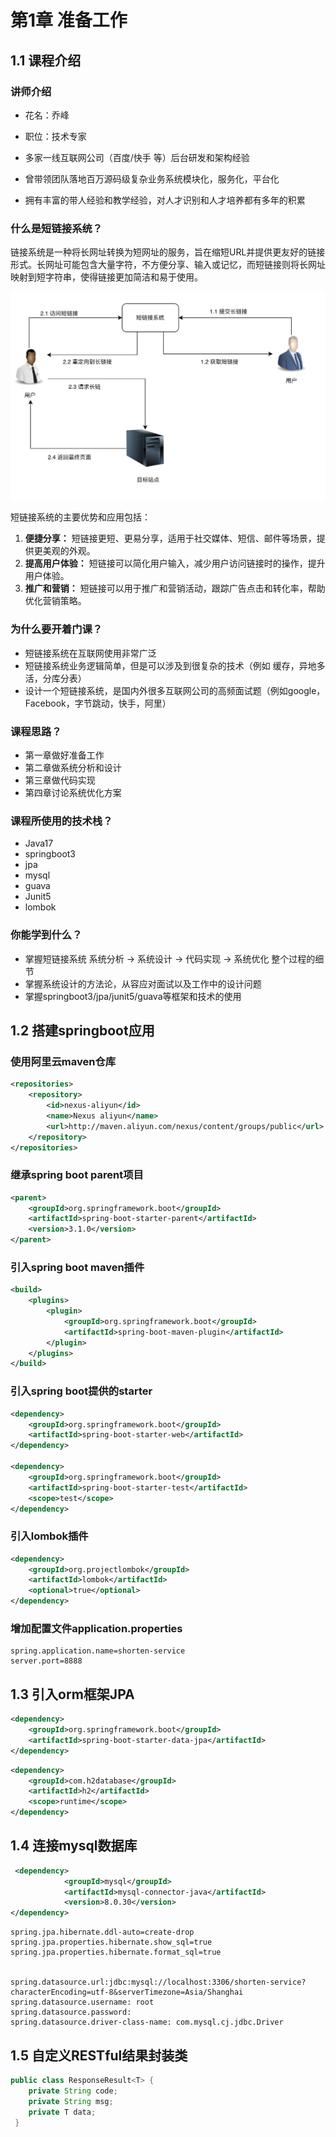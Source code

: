 # 第1章 准备工作

## 1.1 课程介绍

### 讲师介绍

- 花名：乔峰

- 职位：技术专家

- 多家一线互联网公司（百度/快手 等）后台研发和架构经验

- 曾带领团队落地百万源码级复杂业务系统模块化，服务化，平台化
- 拥有丰富的带人经验和教学经验，对人才识别和人才培养都有多年的积累



### 什么是短链接系统？

链接系统是一种将长网址转换为短网址的服务，旨在缩短URL并提供更友好的链接形式。长网址可能包含大量字符，不方便分享、输入或记忆，而短链接则将长网址映射到短字符串，使得链接更加简洁和易于使用。

![image-20230820235353885](short.png)

短链接系统的主要优势和应用包括：

1. **便捷分享：** 短链接更短、更易分享，适用于社交媒体、短信、邮件等场景，提供更美观的外观。
2. **提高用户体验：** 短链接可以简化用户输入，减少用户访问链接时的操作，提升用户体验。
4. **推广和营销：** 短链接可以用于推广和营销活动，跟踪广告点击和转化率，帮助优化营销策略。





### 为什么要开着门课？

- 短链接系统在互联网使用非常广泛
- 短链接系统业务逻辑简单，但是可以涉及到很复杂的技术（例如 缓存，异地多活，分库分表）
- 设计一个短链接系统，是国内外很多互联网公司的高频面试题（例如google，Facebook，字节跳动，快手，阿里）



### 课程思路？

- 第一章做好准备工作
- 第二章做系统分析和设计
- 第三章做代码实现
- 第四章讨论系统优化方案



### 课程所使用的技术栈？

- Java17
- springboot3
- jpa
- mysql
- guava
- Junit5
- lombok



### 你能学到什么？

- 掌握短链接系统 系统分析 -> 系统设计 -> 代码实现 -> 系统优化 整个过程的细节
- 掌握系统设计的方法论，从容应对面试以及工作中的设计问题
- 掌握springboot3/jpa/junit5/guava等框架和技术的使用



## 1.2 搭建springboot应用

### 使用阿里云maven仓库

```XML
<repositories>
    <repository>
        <id>nexus-aliyun</id>
        <name>Nexus aliyun</name>
        <url>http://maven.aliyun.com/nexus/content/groups/public</url>
    </repository>
</repositories>
```

### 继承spring boot parent项目

```xml
<parent>
    <groupId>org.springframework.boot</groupId>
    <artifactId>spring-boot-starter-parent</artifactId>
    <version>3.1.0</version>
</parent>
```

### 引入spring boot maven插件

```xml
<build>
    <plugins>
        <plugin>
            <groupId>org.springframework.boot</groupId>
            <artifactId>spring-boot-maven-plugin</artifactId>
        </plugin>
    </plugins>
</build>
```

### 引入spring boot提供的starter

```xml
<dependency>
    <groupId>org.springframework.boot</groupId>
    <artifactId>spring-boot-starter-web</artifactId>
</dependency>

<dependency>
    <groupId>org.springframework.boot</groupId>
    <artifactId>spring-boot-starter-test</artifactId>
    <scope>test</scope>
</dependency>
```

### 引入lombok插件

```xml
<dependency>
    <groupId>org.projectlombok</groupId>
    <artifactId>lombok</artifactId>
    <optional>true</optional>
</dependency>
```

### 增加配置文件application.properties

```properties
spring.application.name=shorten-service
server.port=8888
```

## 1.3 引入orm框架JPA

```xml
<dependency>
    <groupId>org.springframework.boot</groupId>
    <artifactId>spring-boot-starter-data-jpa</artifactId>
</dependency>
```

```xml
<dependency>
    <groupId>com.h2database</groupId>
    <artifactId>h2</artifactId>
    <scope>runtime</scope>
</dependency>
```



## 1.4 连接mysql数据库

```xml
 <dependency>
            <groupId>mysql</groupId>
            <artifactId>mysql-connector-java</artifactId>
            <version>8.0.30</version>
</dependency>
```



```properties
spring.jpa.hibernate.ddl-auto=create-drop
spring.jpa.properties.hibernate.show_sql=true
spring.jpa.properties.hibernate.format_sql=true


spring.datasource.url:jdbc:mysql://localhost:3306/shorten-service?characterEncoding=utf-8&serverTimezone=Asia/Shanghai
spring.datasource.username: root
spring.datasource.password:
spring.datasource.driver-class-name: com.mysql.cj.jdbc.Driver
```





## 1.5 自定义RESTful结果封装类

```Java
public class ResponseResult<T> {
    private String code;
    private String msg;
    private T data;
 }
```